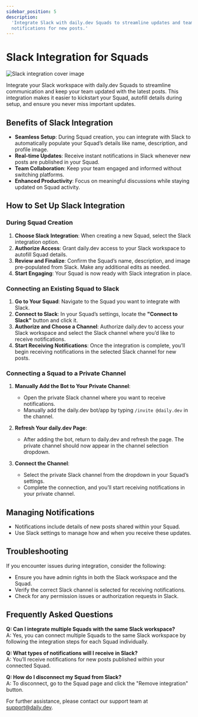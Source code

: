 ```yaml
---
sidebar_position: 5
description:
  'Integrate Slack with daily.dev Squads to streamline updates and team communication with instant
  notifications for new posts.'
---
```


# Slack Integration for Squads

![Slack integration cover image](https://daily-now-res.cloudinary.com/image/upload/v1723031786/docs/Slack_integration.png)

Integrate your Slack workspace with daily.dev Squads to streamline communication and keep your team
updated with the latest posts. This integration makes it easier to kickstart your Squad, autofill
details during setup, and ensure you never miss important updates.

## Benefits of Slack Integration

- **Seamless Setup**: During Squad creation, you can integrate with Slack to automatically populate
  your Squad’s details like name, description, and profile image.
- **Real-time Updates**: Receive instant notifications in Slack whenever new posts are published in
  your Squad.
- **Team Collaboration**: Keep your team engaged and informed without switching platforms.
- **Enhanced Productivity**: Focus on meaningful discussions while staying updated on Squad
  activity.

## How to Set Up Slack Integration

### During Squad Creation

1. **Choose Slack Integration**: When creating a new Squad, select the Slack integration option.
2. **Authorize Access**: Grant daily.dev access to your Slack workspace to autofill Squad details.
3. **Review and Finalize**: Confirm the Squad’s name, description, and image pre-populated from
   Slack. Make any additional edits as needed.
4. **Start Engaging**: Your Squad is now ready with Slack integration in place.

### Connecting an Existing Squad to Slack

1. **Go to Your Squad**: Navigate to the Squad you want to integrate with Slack.
2. **Connect to Slack**: In your Squad’s settings, locate the **"Connect to Slack"** button and
   click it.
3. **Authorize and Choose a Channel**: Authorize daily.dev to access your Slack workspace and select
   the Slack channel where you’d like to receive notifications.
4. **Start Receiving Notifications**: Once the integration is complete, you’ll begin receiving
   notifications in the selected Slack channel for new posts.

### Connecting a Squad to a Private Channel

1. **Manually Add the Bot to Your Private Channel**:

   - Open the private Slack channel where you want to receive notifications.
   - Manually add the daily.dev bot/app by typing `/invite @daily.dev` in the channel.

2. **Refresh Your daily.dev Page**:

   - After adding the bot, return to daily.dev and refresh the page. The private channel should now
     appear in the channel selection dropdown.

3. **Connect the Channel**:
   - Select the private Slack channel from the dropdown in your Squad’s settings.
   - Complete the connection, and you’ll start receiving notifications in your private channel.

## Managing Notifications

- Notifications include details of new posts shared within your Squad.
- Use Slack settings to manage how and when you receive these updates.

## Troubleshooting

If you encounter issues during integration, consider the following:

- Ensure you have admin rights in both the Slack workspace and the Squad.
- Verify the correct Slack channel is selected for receiving notifications.
- Check for any permission issues or authorization requests in Slack.

## Frequently Asked Questions

**Q: Can I integrate multiple Squads with the same Slack workspace?**  
A: Yes, you can connect multiple Squads to the same Slack workspace by following the integration
steps for each Squad individually.

**Q: What types of notifications will I receive in Slack?**  
A: You’ll receive notifications for new posts published within your connected Squad.

**Q: How do I disconnect my Squad from Slack?**  
A: To disconnect, go to the Squad page and click the "Remove integration" button.

For further assistance, please contact our support team at
[support@daily.dev](mailto:support@daily.dev).
